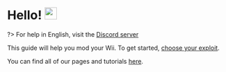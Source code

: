 # Hello! <img src="https://user-images.githubusercontent.com/1303154/88677602-1635ba80-d120-11ea-84d8-d263ba5fc3c0.gif" width="28px" alt="wave">

?> For help in English, visit the [Discord server](https://discord.com/invite/QvGQqx8Mns)

This guide will help you mod your Wii.
To get started, [choose your exploit](/chooseyourexploit).

You can find all of our pages and tutorials [here](/navigation.md).